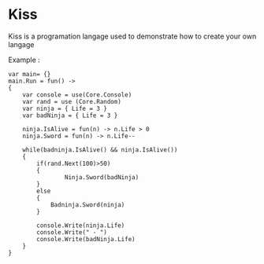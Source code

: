 # Kiss

Kiss is a programation langage used to demonstrate how to create your own langage 

Example :

    var main= {}
    main.Run = fun() -> 
    {
    	var console = use(Core.Console)
    	var rand = use (Core.Random)
    	var ninja = { Life = 3 }
    	var badNinja = { Life = 3 }
    	
    	ninja.IsAlive = fun(n) -> n.Life > 0
    	ninja.Sword = fun(n) -> n.Life--
    	
    	while(badninja.IsAlive() && ninja.IsAlive())
    	{
    	    if(rand.Next(100)>50)
    	    {
    	  			Ninja.Sword(badNinja)
    	  	}
    	  	else
    	  	{
    	  		Badninja.Sword(ninja)
    	  	}
    	  
    	  	console.Write(ninja.Life)
    	  	console.Write(" - ")
    	  	console.Write(badNinja.Life)
    	}
    }
